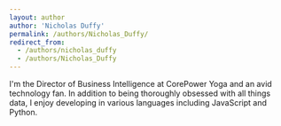 ```yaml
---
layout: author
author: 'Nicholas Duffy'
permalink: /authors/Nicholas_Duffy/
redirect_from:
  - /authors/nicholas_duffy
  - /authors/Nicholas_Duffy
---
```


I'm the Director of Business Intelligence at CorePower Yoga and an avid technology fan. In addition to being thoroughly obsessed with all things data, I enjoy developing in various languages including JavaScript and Python.